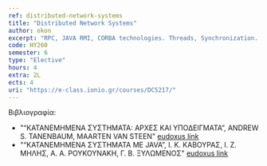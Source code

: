 ```yaml
---
ref: distributed-network-systems
title: "Distributed Network Systems"
author: okon
excerpt: "RPC, JAVA RMI, CORBA technologies. Threads, Synchronization. Distributed processing from the software perspective. Communications Middleware, remote procedure call, remote method invocation and stimulated emission, operating system support, distributed file systems, distributed transaction management, load balancing, distributed programming languages, fault tolerance, distributed timing issues and distributed algorithms."
code: ΗΥ260
semester: 6
type: "Elective"
hours: 4
extra: 2L
ects: 4
uri: "https://e-class.ionio.gr/courses/DCS217/"
---
```



Βιβλιογραφία: 
  - "“ΚΑΤΑΝΕΜΗΜΕΝΑ ΣΥΣΤΗΜΑΤΑ: ΑΡΧΕΣ ΚΑΙ ΥΠΟΔΕΙΓΜΑΤΑ”, ANDREW S. TANENBAUM, MAARTEN VAN STEEN" [eudoxus link](https://service.eudoxus.gr/search/#a/id:13777/0)
  - "“ΚΑΤΑΝΕΜΗΜΕΝΑ ΣΥΣΤΗΜΑΤΑ ΜΕ JAVA”, Ι. Κ. ΚΑΒΟΥΡΑΣ, Ι. Ζ. ΜΗΛΗΣ, Α. Α. ΡΟΥΚΟΥΝΑΚΗ, Γ. Β. ΞΥΛΩΜΕΝΟΣ" [eudoxus link](https://service.eudoxus.gr/search/#a/id:12533080/0)
